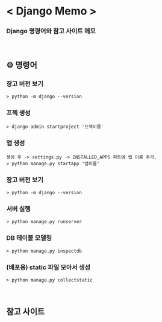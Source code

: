 # < Django Memo >
### Django 명령어와 참고 사이트 메모

<br>

## ⚙️ 명령어

### 장고 버전 보기
```
> python -m django --version
```

### 프젝 생성
```
> django-admin startproject '프젝이름'
```

### 앱 생성
```
생성 후 -> settings.py -> INSTALLED_APPS 파트에 앱 이름 추가.
> python manage.py startapp '앱이름'
```

### 장고 버전 보기
```
> python -m django --version
```

### 서버 실행
```
> python manage.py runserver
```

### DB 테이블 모델링
```
> python manage.py inspectdb
```

### (배포용) static 파일 모아서 생성
```
> python manage.py collectstatic
```


<br>

## 참고 사이트

### 